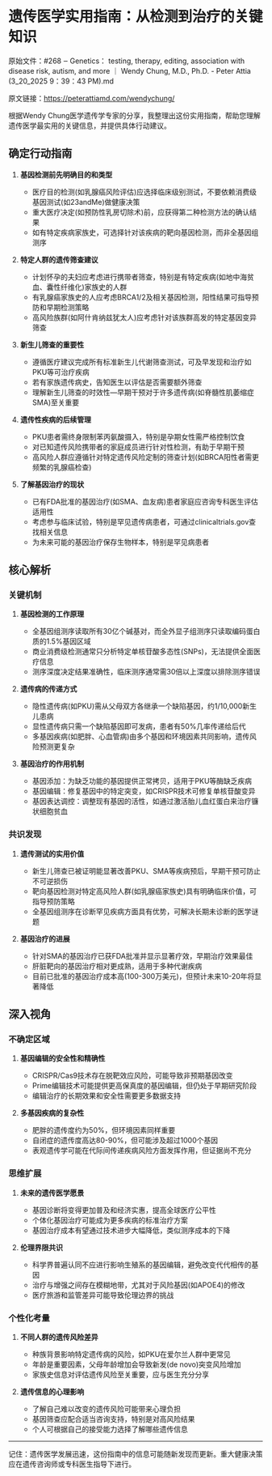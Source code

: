 # 遗传医学实用指南：从检测到治疗的关键知识

原始文件：#268 ‒ Genetics： testing, therapy, editing, association with disease risk, autism, and more ｜ Wendy Chung, M.D., Ph.D. - Peter Attia (3_20_2025 9：39：43 PM).md

原文链接：https://peterattiamd.com/wendychung/

<YouTube videoId="qSbanRiMg1o" />

根据Wendy Chung医学遗传学专家的分享，我整理出这份实用指南，帮助您理解遗传医学最实用的关键信息，并提供具体行动建议。

## 确定行动指南

1. **基因检测前先明确目的和类型**
   - 医疗目的检测(如乳腺癌风险评估)应选择临床级别测试，不要依赖消费级基因测试(如23andMe)做健康决策
   - 重大医疗决定(如预防性乳房切除术)前，应获得第二种检测方法的确认结果
   - 如有特定疾病家族史，可选择针对该疾病的靶向基因检测，而非全基因组测序

2. **特定人群的遗传筛查建议**
   - 计划怀孕的夫妇应考虑进行携带者筛查，特别是有特定疾病(如地中海贫血、囊性纤维化)家族史的人群
   - 有乳腺癌家族史的人应考虑BRCA1/2及相关基因检测，阳性结果可指导预防和早期检测策略
   - 高风险族群(如阿什肯纳兹犹太人)应考虑针对该族群高发的特定基因变异筛查

3. **新生儿筛查的重要性**
   - 遵循医疗建议完成所有标准新生儿代谢筛查测试，可及早发现和治疗如PKU等可治疗疾病
   - 若有家族遗传病史，告知医生以评估是否需要额外筛查
   - 理解新生儿筛查的时效性—早期干预对于许多遗传病(如脊髓性肌萎缩症SMA)至关重要

4. **遗传性疾病的后续管理**
   - PKU患者需终身限制苯丙氨酸摄入，特别是孕期女性需严格控制饮食
   - 对已知遗传风险携带者的家庭成员进行针对性检测，有助于早期干预
   - 高风险人群应遵循针对特定遗传风险定制的筛查计划(如BRCA阳性者需更频繁的乳腺癌检查)

5. **了解基因治疗的现状**
   - 已有FDA批准的基因治疗(如SMA、血友病)患者家庭应咨询专科医生评估适用性
   - 考虑参与临床试验，特别是罕见遗传病患者，可通过clinicaltrials.gov查找相关信息
   - 为未来可能的基因治疗保存生物样本，特别是罕见病患者

## 核心解析

### 关键机制

1. **基因检测的工作原理**
   - 全基因组测序读取所有30亿个碱基对，而全外显子组测序只读取编码蛋白质的1.5%基因区域
   - 商业消费级检测通常只分析特定单核苷酸多态性(SNPs)，无法提供全面医疗信息
   - 测序深度决定结果准确性，临床测序通常需30倍以上深度以排除测序错误

2. **遗传病的传递方式**
   - 隐性遗传病(如PKU)需从父母双方各继承一个缺陷基因，约1/10,000新生儿患病
   - 显性遗传病只需一个缺陷基因即可发病，患者有50%几率传递给后代
   - 多基因疾病(如肥胖、心血管病)由多个基因和环境因素共同影响，遗传风险预测更复杂

3. **基因治疗的作用机制**
   - 基因添加：为缺乏功能的基因提供正常拷贝，适用于PKU等酶缺乏疾病
   - 基因编辑：修复基因中的特定突变，如CRISPR技术可修复单核苷酸变异
   - 基因表达调控：调整现有基因的活性，如通过激活胎儿血红蛋白来治疗镰状细胞贫血

### 共识发现

1. **遗传测试的实用价值**
   - 新生儿筛查已被证明能显著改善PKU、SMA等疾病预后，早期干预可防止不可逆损伤
   - 靶向基因检测对特定高风险人群(如乳腺癌家族史)具有明确临床价值，可指导预防策略
   - 全基因组测序在诊断罕见疾病方面具有优势，可解决长期未诊断的医学谜题

2. **基因治疗的进展**
   - 针对SMA的基因治疗已获FDA批准并显示显著疗效，早期治疗效果最佳
   - 肝脏靶向的基因治疗相对更成熟，适用于多种代谢疾病
   - 目前已批准的基因治疗成本高(100-300万美元)，但预计未来10-20年将显著降低

## 深入视角

### 不确定区域

1. **基因编辑的安全性和精确性**
   - CRISPR/Cas9技术存在脱靶效应风险，可能导致非预期基因改变
   - Prime编辑技术可能提供更高保真度的基因编辑，但仍处于早期研究阶段
   - 编辑治疗的长期效果和安全性需要更多数据支持

2. **多基因疾病的复杂性**
   - 肥胖的遗传度约为50%，但环境因素同样重要
   - 自闭症的遗传度高达80-90%，但可能涉及超过1000个基因
   - 表观遗传学可能在代际间传递疾病风险方面发挥作用，但证据尚不充分

### 思维扩展

1. **未来的遗传医学愿景**
   - 基因诊断将变得更加普及和经济实惠，提高全球医疗公平性
   - 个体化基因治疗可能成为更多疾病的标准治疗方案
   - 基因治疗成本有望通过技术进步大幅降低，类似测序成本的下降

2. **伦理界限共识**
   - 科学界普遍认同不应进行影响生殖系的基因编辑，避免改变代代相传的基因
   - 治疗与增强之间存在模糊地带，尤其对于风险基因(如APOE4)的修改
   - 医疗旅游和监管差异可能导致伦理边界的挑战

### 个性化考量

1. **不同人群的遗传风险差异**
   - 种族背景影响特定遗传病的风险，如PKU在爱尔兰人群中更常见
   - 年龄是重要因素，父母年龄增加会导致新发(de novo)突变风险增加
   - 家族史信息对评估遗传风险至关重要，应与医生充分分享

2. **遗传信息的心理影响**
   - 了解自己难以改变的遗传风险可能带来心理负担
   - 基因筛查应配合适当咨询支持，特别是对高风险结果
   - 个人可根据自己的接受能力选择了解哪些遗传信息

---

记住：遗传医学发展迅速，这份指南中的信息可能随新发现而更新。重大健康决策应在遗传咨询师或专科医生指导下进行。